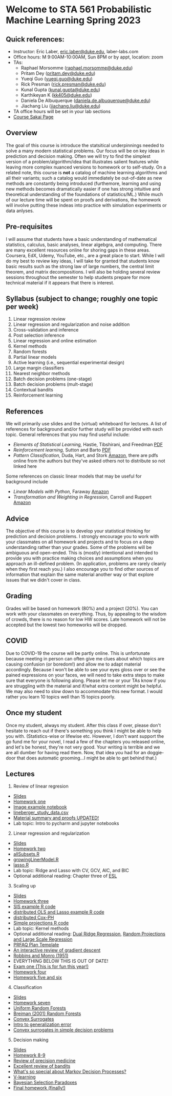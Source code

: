 # Welcome to STA 561 Probabilistic Machine Learning Spring 2023

## Quick references:
* Instructor: Eric Laber, eric.laber@duke.edu, laber-labs.com
* Office hours:  M 9:00AM-10:00AM, Sun 8PM or by appt, location: zoom 
* TAs: 
  - Raphael Morsomme (raphael.morsomme@duke.edu)
  - Pritam Dey (pritam.dey@duke.edu)
  - Yueqi Guo (yueqi.guo@duke.edu)
  - Rick Presman (rick.presman@duke.edu)
  - Kunal Gupta (kunal.gupta@duke.edu)
  - Karthikeyan K (kk405@duke.edu)
  - Daniela De Albuquerque (daniela.de.albuquerque@duke.edu)
  - Jiachang Liu (jiachang.liu@duke.edu)
* TA office hours will be set in your lab sections 
*  [Course Sakai Page](https://sakai.duke.edu/portal/directtool/1e82ca35-6fea-440f-985c-cae5506c5691/)

## Overview 
The goal of this course is introduce the statsitical underpinnings needed to solve a
many modern statistical problems.  Our focus will be on key ideas in prediction and decision 
making. Often we will try to find the simplest version of a problem/algorithm/idea 
that illustrates salient features while leaving more complex nuanced versions to 
homework or to self-study.  On a related note, this course is **not** a catalog 
of machine learning algorithms and all their variants; such a catalog would
immediately be out-of-date as new methods are constantly being introduced (furthemore, 
learning and using new methods becomes dramatically easier if one has strong intuitive and theoretical
understanding of the foundations of statistics/ML.)  While much of our lecture time will be
spent on proofs and derivations, the homework will involve putting these indeas into practice 
with simulation experiments or data anlyses.  

## Pre-requisites 
I will assume that students have a basic understanding of mathematical statistics,
calculus, basic analyses, linear algebgra, and computing.  There are many excellent 
resources online for shoring gaps in these areas.  Coursera, EdX, Udemy, YouTube, etc., are a
great place to start.  While I will do my best to review key ideas, I will take for
granted that students know basic results such as the strong law of large numbers, the
central limit theorem, and matrix decompositions.  I will also be holding several review
sessions throughout the semester to help students prepare for more technical material if
it appears that there is interest.  


## Syllabus (subject to change; roughly one topic per week)
1.  Linear regression review 
2.  Linear regression and regularization and noise addition 
3.  Cross-validation and inference
4.  Post selection inference  
5.  Linear regression and online estimation 
6.  Kernel methods 
7.  Random forests 
8.  Partial linear models 
9.  Active learning (i.e., sequential experimental design)
10.  Large margin classifiers 
11.  Nearest neighbor methods 
12.  Batch decision problems (one-stage)
13.  Batch decision problems (mult-stage)
14.  Contextual bandits 
15.  Reinforcement learning

## References
We will primarily use slides and the (virtual) whiteboard for lectures.  A list of
references for background and/or further study will be provided with each topic. 
General references that you may find useful include: 
- *Elements of Statistical Learning,* Hastie, Tibshirani, and Freedman  [PDF](https://web.stanford.edu/~hastie/ElemStatLearn/)
- *Reinforcement learning,* Sutton and Barto [PDF](http://incompleteideas.net/book/the-book.html)
- *Pattern Classification,* Duda, Hart, and Stork [Amazon](https://www.amazon.com/Pattern-Classification-Pt-1-Richard-Duda/dp/0471056693/ref=sr_1_1?dchild=1&keywords=duda+and+hart&qid=1608491709&sr=8-1), there are pdfs online from the authors  but they've asked others not to distribute so not linked here

Some references on classic linear models that may be useful for background include
- *Linear Models with Python,* Faraway [Amazon](https://www.amazon.com/Linear-Models-Chapman-Statistical-Science/dp/1138483958/ref=sr_1_2?dchild=1&keywords=linear+models+in+python&qid=1614171236&s=books&sr=1-2)
- *Transformation and Weighting in Regression,* Carroll and Ruppert [Amazon](https://www.amazon.com/Transformation-Regression-Monographs-Statistics-Probability/dp/0412014211/ref=sr_1_5?dchild=1&keywords=transformation+regression&qid=1614171344&s=books&sr=1-5)

## Advice 
The objective of this course is to develop your statistical thinking for prediction
and decision problems. I strongly encourage you to work with your classmates on
all homework and projects and to focus on a deep understanding rather than
your grades.  Some of the problems will be ambiguous and open-ended.  This is
(mostly) intentional and intended to provide you with practice making choices
and assumptions when you approach an ill-defined problem.  (In application, problems
are rarely cleanly when they first reach you.)  I also encourage you to find other
sources of information that explain the same material another way or that explore issues
that we didn't cover in class.  

## Grading
Grades will be based on homework (80%) and a project (20%).  You can work
with your classmates on everything. Thus, by appealing to the wisdom of 
crowds, there is no reason for low HW scores.  Late homework will not be accepted but the
lowest two homeworks will be dropped.  

## COVID
Due to COVID-19 the course will be partly online.  This is unfortunate because meeting in person
can often give me clues about which topics are causing confusion (or boredom!) and allow me
to adapt material accordingly.  Because I won't be able to see your eyes gloss over or see the pained
expressions on your faces, we will need to take extra steps to make sure that everyone
is following along.  Please let me or your TAs know if you are struggling with the material 
and if/what extra content might be helpful.  We may also need to slow down to accommodate this new format.
I would rather you learn 10 topics well than 15 topics poorly.  

## Once my student
Once my student, always my student.  After this class if over, please don't hesitate 
to reach out if there's something you think I might be able to help you with. (Statistics-wise or
lifewise etc.  However, 
I don't want support the go fund me for your novel, I read a few of the chapters you released 
online, and let's be honest, they're not very good. Your writing is terrible and we are all
dumber for having read them. Now, that idea you had for an doggie-door
that does automatic grooming...I might be able to get behind that.) 



## Lectures
1. Review of linear regresion
- [Slides](https://github.com/ericlaber/ericlaber.github.io/blob/main/docs/topic_zero_linear_regression_basics_2023.pdf)
- [Homework one](https://github.com/ericlaber/ericlaber.github.io/blob/main/docs/hw1_2023.pdf)
- [Image example notebook](https://github.com/ericlaber/ericlaber.github.io/blob/main/docs/image_example.ipynb)
- [lineberger_study_data.csv](https://github.com/ericlaber/ericlaber.github.io/raw/main/docs/lineberger_study_data.csv)
- [Material summary and proofs UPDATED!](https://github.com/ericlaber/ericlaber.github.io/raw/main/review_materials_0_3.pdf)
- Lab topic: Intro to pycharm and jupyter notebooks 

 

2. Linear regression and regularization
- [Slides](https://github.com/ericlaber/ericlaber.github.io/blob/main/docs/topic_one_linear_regression_regularization.pdf)
- [Homework two](https://github.com/ericlaber/ericlaber.github.io/blob/main/docs/hw2_2023.pdf)
- [allSubsets.R](https://github.com/ericlaber/ericlaber.github.io/blob/main/docs/allSubsets.R)
- [growingLinerModel.R](https://github.com/ericlaber/ericlaber.github.io/blob/main/docs/growingLinearModel.R)
- [lasso.R](https://github.com/ericlaber/ericlaber.github.io/blob/main/docs/lasso.R)
- Lab topic: Ridge and Lasso with CV, GCV, AIC, and BIC
- Optional additional reading: Chapter three of [ESL](https://web.stanford.edu/~hastie/ElemStatLearn/)



3. Scaling up 
- [Slides](https://github.com/ericlaber/ericlaber.github.io/blob/main/docs/topic_two_scaling_up.pdf)
- [Homework three](https://github.com/ericlaber/ericlaber.github.io/blob/main/docs/hw3_2023_reasonable_version.pdf)
- [SIS example R code](https://github.com/ericlaber/ericlaber.github.io/blob/main/docs/screen.R)
- [distributed OLS and Lasso example R code](https://github.com/ericlaber/ericlaber.github.io/blob/main/docs/gen_distributed_data.R)
- [distributed Cox-PH](https://github.com/ericlaber/ericlaber.github.io/blob/main/docs/coxph.R)
- [Simple projections R code](https://github.com/ericlaber/ericlaber.github.io/blob/main/docs/simple_random_projection.R)
- Lab topic: Kernel methods
- Optional additional reading:  [Dual Ridge Regression](https://www.seas.upenn.edu/~cis520/papers/dual_ridge.pdf), [Random Projections and Large Scale Regression](https://arxiv.org/pdf/1701.05325.pdf)
- [PRFAQ Plan Template](https://github.com/ericlaber/ericlaber.github.io/raw/main/docs/PRFAQ%20Plan.docx)
- [An interactive review of gradient descent](https://the-learning-machine.com/article/optimization/gradient-descent)
- [Robbins and Monro (1951)](https://github.com/ericlaber/ericlaber.github.io/blob/main/docs/Robbins1951.pdf)
- EVERYTHING BELOW THIS IS OUT OF DATE! 
- [Exam one (This is for fun this year!)](https://github.com/ericlaber/ericlaber.github.io/blob/main/docs/exam_one_2021.pdf)
- [Homework four](https://github.com/ericlaber/ericlaber.github.io/blob/main/docs/hw4_1_2022.pdf)
- [Homework five and six](https://github.com/ericlaber/ericlaber.github.io/blob/main/docs/hw56_2022.pdf)

4. Classification
- [Slides](https://github.com/ericlaber/ericlaber.github.io/blob/main/docs/topic_three_getting_classy.pdf)
- [Homework seven](https://github.com/ericlaber/ericlaber.github.io/blob/main/docs/hw6_2021.pdf)
- [Uniform Random Forests](https://arxiv.org/pdf/1407.3939.pdf)
- [Breiman (2001) Random Forests](https://www.stat.berkeley.edu/~breiman/randomforest2001.pdf)
- [Convex Surrogates](https://people.eecs.berkeley.edu/~wainwrig/stat241b/bartlettetal.pdf)
- [Intro to generalization error](https://arxiv.org/pdf/1812.08696.pdf) 
- [Convex surrogates in simple decision problems](https://jmlr.csail.mit.edu/papers/volume20/18-191/18-191.pdf) 

5. Decision making
- [Slides](https://github.com/ericlaber/ericlaber.github.io/blob/main/docs/topic_four_decisions_are_hard.pdf)
- [Homework 8-9](https://github.com/ericlaber/ericlaber.github.io/blob/main/docs/hw78_2021.pdf)
- [Review of precision medicine](https://www.ncbi.nlm.nih.gov/pmc/articles/PMC6502478/)
- [Excellent review of bandits](https://arxiv.org/abs/1904.07272)
- [What's so special about Markov Decision Processes?](https://citeseerx.ist.psu.edu/viewdoc/download?doi=10.1.1.161.1580&rep=rep1&type=pdf)
- [V-learning](https://www.tandfonline.com/doi/10.1080/01621459.2018.1537919)
- [Bayesian Selection Paradoxes](https://www.jstor.org/stable/4355805?seq=1#metadata_info_tab_contents)
- [Final homework (finally!)](https://github.com/ericlaber/ericlaber.github.io/blob/main/docs/hw9_2021.pdf)
